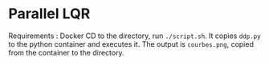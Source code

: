 ﻿# Parallel LQR

Requirements : Docker
CD to the directory, run ```./script.sh```. It copies ```ddp.py``` to the python container and executes it. The output is ```courbes.png```, copied from the container to the directory.
